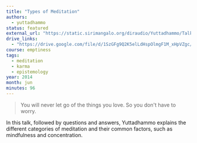 ```yaml
---
title: "Types of Meditation"
authors:
  - yuttadhammo
status: featured
external_url: "https://static.sirimangalo.org/diraudio/Yuttadhammo/Talks/140622_types_of_meditation_atlanta.mp3"
drive_links:
  - "https://drive.google.com/file/d/1SzGFg9Q2K5elLdHspOlmgF1M_xHpVZgc/view?usp=drive_link"
course: emptiness
tags:
  - meditation
  - karma
  - epistemology
year: 2014
month: jun
minutes: 96
---
```


> You will never let go of the things you love. So you don't have to worry.

In this talk, followed by questions and answers, Yuttadhammo explains the different categories of meditation and their common factors, such as mindfulness and concentration.
